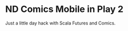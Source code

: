 ND Comics Mobile in Play 2
=====================================

Just a little day hack with Scala Futures and Comics.
